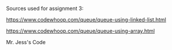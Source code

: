 Sources used for assignment 3:

https://www.codewhoop.com/queue/queue-using-linked-list.html

https://www.codewhoop.com/queue/queue-using-array.html

Mr. Jess's Code
